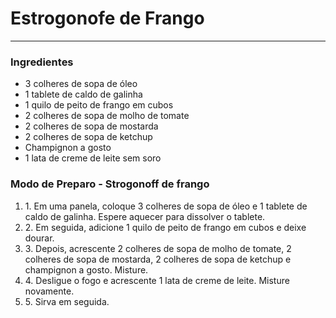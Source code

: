# Estrogonofe de Frango

---



### Ingredientes

- 3 colheres de sopa de óleo
- 1 tablete de caldo de galinha
- 1 quilo de peito de frango em cubos
- 2 colheres de sopa de molho de tomate
- 2 colheres de sopa de mostarda
- 2 colheres de sopa de ketchup
- Champignon a gosto
- 1 lata de creme de leite sem soro

### Modo de Preparo - Strogonoff de frango

1. 1. Em uma panela, coloque 3 colheres de sopa de óleo e 1 tablete de caldo de galinha. Espere aquecer para dissolver o tablete.
2. 2. Em seguida, adicione 1 quilo de peito de frango em cubos e deixe dourar.
3. 3. Depois, acrescente 2 colheres de sopa de molho de tomate, 2 colheres de sopa de mostarda, 2 colheres de sopa de ketchup e champignon a gosto. Misture.
4. 4. Desligue o fogo e acrescente 1 lata de creme de leite. Misture novamente.
5. 5. Sirva em seguida.

  



    
